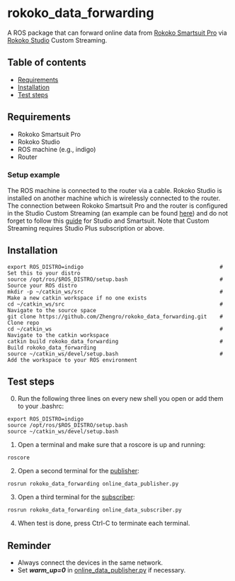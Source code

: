 # rokoko_data_forwarding
A ROS package that can forward online data from [Rokoko Smartsuit Pro](https://www.rokoko.com) via [Rokoko Studio](https://rokoko.freshdesk.com/support/solutions/articles/47001111806-rokoko-studio-1-15-1) Custom Streaming.

## Table of contents
   - [Requirements](#requirements)
   - [Installation](#installation)
   - [Test steps](#test-steps)

## Requirements
* Rokoko Smartsuit Pro
* Rokoko Studio
* ROS machine (e.g., indigo)
* Router
### Setup example
The ROS machine is connected to the router via a cable. Rokoko Studio is installed on another machine which is wirelessly connected to the router. The connection between Rokoko Smartsuit Pro and the router is configured in the Studio Custom Streaming (an example can be found [here](https://github.com/Zhengro/rokoko_data_forwarding/blob/master/setup_custom%20streaming.png)) and do not forget to follow this [guide](https://rokoko.freshdesk.com/support/solutions/articles/47001095035-getting-started-guide-smartsuit-pro) for Studio and Smartsuit. Note that Custom Streaming requires Studio Plus subscription or above.

## Installation
```
export ROS_DISTRO=indigo                                           # Set this to your distro
source /opt/ros/$ROS_DISTRO/setup.bash                             # Source your ROS distro 
mkdir -p ~/catkin_ws/src                                           # Make a new catkin workspace if no one exists
cd ~/catkin_ws/src                                                 # Navigate to the source space
git clone https://github.com/Zhengro/rokoko_data_forwarding.git    # Clone repo
cd ~/catkin_ws                                                     # Navigate to the catkin workspace
catkin build rokoko_data_forwarding                                # Build rokoko_data_forwarding
source ~/catkin_ws/devel/setup.bash                                # Add the workspace to your ROS environment
```
## Test steps
0. Run the following three lines on every new shell you open or add them to your .bashrc:
```
export ROS_DISTRO=indigo
source /opt/ros/$ROS_DISTRO/setup.bash
source ~/catkin_ws/devel/setup.bash
```
1. Open a terminal and make sure that a roscore is up and running:
```
roscore
```
2. Open a second terminal for the [publisher](https://github.com/Zhengro/rokoko_data_forwarding/blob/master/scripts/online_data_publisher.py):
```
rosrun rokoko_data_forwarding online_data_publisher.py
```
3. Open a third terminal for the [subscriber](https://github.com/Zhengro/rokoko_data_forwarding/blob/master/scripts/online_data_subscriber.py):
```
rosrun rokoko_data_forwarding online_data_subscriber.py
```
4. When test is done, press Ctrl-C to terminate each terminal.

## Reminder
* Always connect the devices in the same network.
* Set **_warm_up=0_** in [online_data_publisher.py](https://github.com/Zhengro/rokoko_data_forwarding/blob/master/scripts/online_data_publisher.py) if necessary.
